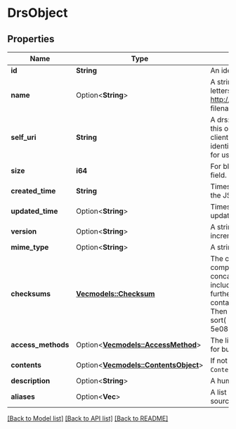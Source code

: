 # DrsObject

## Properties

Name | Type | Description | Notes
------------ | ------------- | ------------- | -------------
**id** | **String** | An identifier unique to this `DrsObject` | 
**name** | Option<**String**> | A string that can be used to name a `DrsObject`. This string is made up of uppercase and lowercase letters, decimal digits, hyphen, period, and underscore [A-Za-z0-9.-_]. See http://pubs.opengroup.org/onlinepubs/9699919799/basedefs/V1_chap03.html#tag_03_282[portable filenames]. | [optional]
**self_uri** | **String** | A drs:// hostname-based URI, as defined in the DRS documentation, that tells clients how to access this object. The intent of this field is to make DRS objects self-contained, and therefore easier for clients to store and pass around.  For example, if you arrive at this DRS JSON by resolving a compact identifier-based DRS URI, the `self_uri` presents you with a hostname and properly encoded DRS ID for use in subsequent `access` endpoint calls. | 
**size** | **i64** | For blobs, the blob size in bytes. For bundles, the cumulative size, in bytes, of items in the `contents` field. | 
**created_time** | **String** | Timestamp of content creation in RFC3339. (This is the creation time of the underlying content, not of the JSON object.) | 
**updated_time** | Option<**String**> | Timestamp of content update in RFC3339, identical to `created_time` in systems that do not support updates. (This is the update time of the underlying content, not of the JSON object.) | [optional]
**version** | Option<**String**> | A string representing a version. (Some systems may use checksum, a RFC3339 timestamp, or an incrementing version number.) | [optional]
**mime_type** | Option<**String**> | A string providing the mime-type of the `DrsObject`. | [optional]
**checksums** | [**Vec<models::Checksum>**](Checksum.md) | The checksum of the `DrsObject`. At least one checksum must be provided. For blobs, the checksum is computed over the bytes in the blob. For bundles, the checksum is computed over a sorted concatenation of the checksums of its top-level contained objects (not recursive, names not included). The list of checksums is sorted alphabetically (hex-code) before concatenation and a further checksum is performed on the concatenated checksum value. For example, if a bundle contains blobs with the following checksums: md5(blob1) = 72794b6d md5(blob2) = 5e089d29 Then the checksum of the bundle is: md5( concat( sort( md5(blob1), md5(blob2) ) ) ) = md5( concat( sort( 72794b6d, 5e089d29 ) ) ) = md5( concat( 5e089d29, 72794b6d ) ) = md5( 5e089d2972794b6d ) = f7a29a04 | 
**access_methods** | Option<[**Vec<models::AccessMethod>**](AccessMethod.md)> | The list of access methods that can be used to fetch the `DrsObject`. Required for single blobs; optional for bundles. | [optional]
**contents** | Option<[**Vec<models::ContentsObject>**](ContentsObject.md)> | If not set, this `DrsObject` is a single blob. If set, this `DrsObject` is a bundle containing the listed `ContentsObject` s (some of which may be further nested). | [optional]
**description** | Option<**String**> | A human readable description of the `DrsObject`. | [optional]
**aliases** | Option<**Vec<String>**> | A list of strings that can be used to find other metadata about this `DrsObject` from external metadata sources. These aliases can be used to represent secondary accession numbers or external GUIDs. | [optional]

[[Back to Model list]](../README.md#documentation-for-models) [[Back to API list]](../README.md#documentation-for-api-endpoints) [[Back to README]](../README.md)


